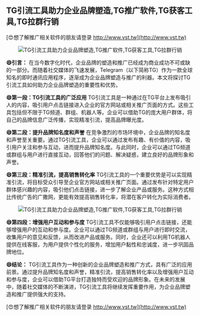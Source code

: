 ## **TG引流工具助力企业品牌塑造,TG推广软件,TG获客工具,TG拉群行销**

[😍想了解推广相关软件的朋友请登录 http://www.vst.tw](http://www.vst.tw)

 <center><img src="https://vst.tw/MP4/tuiguang/png/2.png" alt="TG引流工具助力企业品牌塑造,TG推广软件,TG获客工具,TG拉群行销"></center>

**😄引言：**
在当今数字化时代，企业品牌的塑造和推广已经成为商业成功不可或缺的一部分。而随着社交媒体的飞速发展，Telegram（以下简称TG）作为一款全球知名的即时通讯应用程序，逐渐成为企业品牌塑造与推广的利器。本文将探讨TG引流工具如何助力企业品牌塑造的重要性和优势。

**😄第一段：TG引流工具的广泛应用**
TG引流工具是一种通过在TG平台上发布吸引人的内容，吸引用户点击链接进入企业的官方网站或相关推广页面的方式。这些工具包括但不限于TG频道、群组、机器人等。企业可以借助TG的庞大用户群体，将自己的品牌信息广泛传播，实现精准引流，提高品牌曝光度。

**😄第二段：提升品牌知名度和声誉**
在竞争激烈的市场环境中，企业品牌的知名度和声誉至关重要。通过TG引流工具，企业可以通过发布有趣、有价值的内容，吸引用户关注和参与互动，进而提升品牌知名度。与此同时，企业可以通过TG频道或群组与用户进行直接互动，回答他们的问题、解决疑惑，建立良好的品牌形象和声誉。

**😄第三段：精准引流，提高销售转化率**
TG引流工具的一个重要优势是可以实现精准引流，将目标受众引导至企业官方网站或相关推广页面。通过发布针对特定用户群体感兴趣的内容，吸引他们点击链接，进一步了解企业产品或服务。这种方式相比传统广告的广撒网，更能有效提高销售转化率，将潜在客户转化为实际消费者。

 <center><img src="https://vst.tw/MP4/tuiguang/png/2.png" alt="TG引流工具助力企业品牌塑造,TG推广软件,TG获客工具,TG拉群行销"></center>

**😄第四段：增强用户互动和参与度**
TG引流工具不仅能够吸引用户点击链接，还能够增强用户的互动和参与度。企业可以通过TG频道或群组与用户进行即时交流，收集用户的意见和反馈，从而改进产品或服务。同时，企业还可以利用TG机器人提供在线客服，为用户提供个性化的服务，增加用户黏性和忠诚度，进一步巩固品牌地位。

**😄结论：**
TG引流工具作为一种创新的企业品牌塑造和推广方式，具有广泛的应用前景。通过提升品牌知名度和声誉，精准引流，提高销售转化率以及增强用户互动和参与度，企业可以借助TG平台打造独特而受欢迎的品牌形象。在未来的发展中，随着社交媒体的不断演进，TG引流工具将继续发挥重要作用，为企业品牌塑造和推广提供强大的支持。

[😍想了解推广相关软件的朋友请登录 http://www.vst.tw](http://www.vst.tw)



